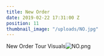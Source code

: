 ```yaml
---
title: New Order
date: 2019-02-22 17:31:00 Z
position: 11
thumbnail_image: "/uploads/NO.jpg"
---
```


New Order Tour Visuals![NO.png](/uploads/NO.png)
